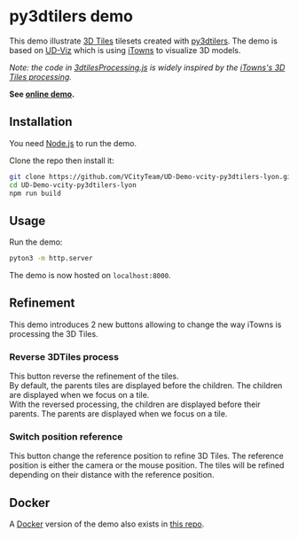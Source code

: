 # py3dtilers demo

This demo illustrate [3D Tiles](https://github.com/CesiumGS/3d-tiles) tilesets created with [py3dtilers](https://github.com/VCityTeam/py3dtilers). The demo is based on [UD-Viz](https://github.com/VCityTeam/UD-Viz) which is using [iTowns](https://github.com/iTowns/itowns/tree/master/src) to visualize 3D models.

_Note: the code in [3dtilesProcessing.js](src/3dtilesProcessing.js) is widely inspired by the [iTowns's 3D Tiles processing](https://github.com/iTowns/itowns/blob/7a9457075067afa1a7aa2dc3cb72999033105ff6/src/Process/3dTilesProcessing.js)._

__See [online demo](https://lods-lyon.vcityliris.data.alpha.grandlyon.com/).__

## Installation

You need [Node.js](https://en.wikipedia.org/wiki/Node.js) to run the demo.

Clone the repo then install it:

```bash
git clone https://github.com/VCityTeam/UD-Demo-vcity-py3dtilers-lyon.git
cd UD-Demo-vcity-py3dtilers-lyon
npm run build
```

## Usage

Run the demo:

```bash
pyton3 -m http.server
```

The demo is now hosted on `localhost:8000`.

## Refinement

This demo introduces 2 new buttons allowing to change the way iTowns is processing the 3D Tiles.

### Reverse 3DTiles process

This button reverse the refinement of the tiles.  
By default, the parents tiles are displayed before the children. The children are displayed when we focus on a tile.  
With the reversed processing, the children are displayed before their parents. The parents are displayed when we focus on a tile.  

### Switch position reference

This button change the reference position to refine 3D Tiles. The reference position is either the camera or the mouse position. The tiles will be refined depending on their distance with the reference position.

## Docker

A [Docker](https://www.docker.com/) version of the demo also exists in [this repo](https://github.com/VCityTeam/UD-Demo-vcity-py3dtilers-lyon-docker).
